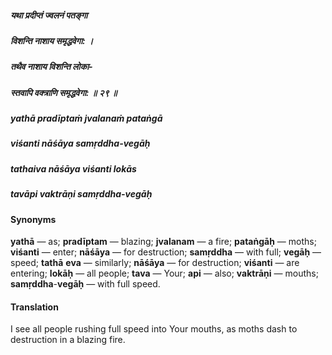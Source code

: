 ##### यथा प्रदीप्तं ज्वलनं पतङ्गा
##### विशन्ति नाशाय समृद्धवेगा: ।
##### तथैव नाशाय विशन्ति लोका-
##### स्तवापि वक्त्राणि समृद्धवेगा: ॥ २९ ॥

##### yathā pradīptaṁ jvalanaṁ pataṅgā
##### viśanti nāśāya samṛddha-vegāḥ
##### tathaiva nāśāya viśanti lokās
##### tavāpi vaktrāṇi samṛddha-vegāḥ

#### Synonyms

**yathā** — as; **pradīptam** — blazing; **jvalanam** — a fire; **pataṅgāḥ** — moths; **viśanti** — enter; **nāśāya** — for destruction; **samṛddha** — with full; **vegāḥ** — speed; **tathā** **eva** — similarly; **nāśāya** — for destruction; **viśanti** — are entering; **lokāḥ** — all people; **tava** — Your; **api** — also; **vaktrāṇi** — mouths; **samṛddha**-**vegāḥ** — with full speed.

#### Translation

I see all people rushing full speed into Your mouths, as moths dash to destruction in a blazing fire.